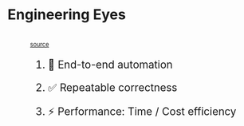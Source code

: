 # Engineering Eyes

<div style="display: flex; justify-content: center;"><div>
<object
    type="image/svg+xml"
    data="engineering_eyes/click_wait_done.svg"
    width="500"
    /></object>
<br/>
<small><a href="https://azriel.im/dot_ix/#src=LQhQGIAIBMEsCcCmBjALrA9gOwFyQG6LzrICGANqABaxGnzJUCeOokkpeA3gL5uQAjbn3bJhoUFgzREAfSykAtogDOrdp0gAiSAGFysZAGst-IdsgB1UrFSnReHQBFsiU5OlzEijACtYavyagLwbgI27gPB-ZniAz8T8YpCAPBuAg-sSiNAA5qrqHOYA2qQANIIAumbxuQJFyKWg6fCkAA5U+LAAXrKkqKjwgexSMrJUiLDpVKiyMgBmpACu5Kh4AAwAdACsEqhDytkqqEzkWfzsDRRyAuQziHgAZCcHsueXR+yQk7Dk5LIqVKQDUvCKCh4ADkq0WwOe7DeHy+PwGVAwhHgILBEJeL2hn2+vzkkwwyBmakgwIAjItwZDXu8sXC5KQ0LBCCCyRT0exdvAMEY5Ni-hgAUDiQAWclotkcrk82mDRFEEEAZlFlIl3NhOI6DKZxLBrPFPwacmQGHI-Lwj0QEnR-TkU1m8yJACo7mcLhagA">source</a></small>

<div style="font-size: 1.5em;">

1. 🔁 End-to-end automation

2. ✅ Repeatable correctness

3. ⚡ Performance: Time / Cost efficiency

</div>
</div></div>
